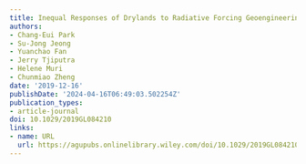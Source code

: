 ```yaml
---
title: Inequal Responses of Drylands to Radiative Forcing Geoengineering Methods
authors:
- Chang‐Eui Park
- Su‐Jong Jeong
- Yuanchao Fan
- Jerry Tjiputra
- Helene Muri
- Chunmiao Zheng
date: '2019-12-16'
publishDate: '2024-04-16T06:49:03.502254Z'
publication_types:
- article-journal
doi: 10.1029/2019GL084210
links:
- name: URL
  url: https://agupubs.onlinelibrary.wiley.com/doi/10.1029/2019GL084210
---
```

